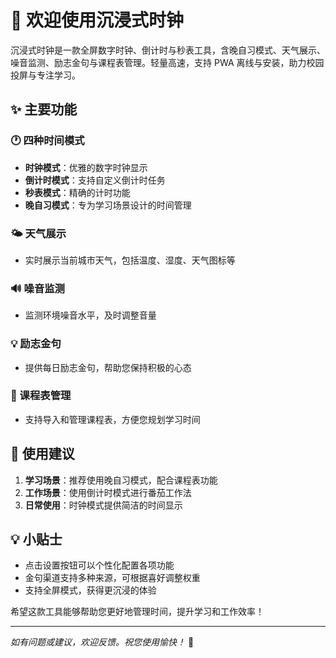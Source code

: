 # 🎉 欢迎使用沉浸式时钟
沉浸式时钟是一款全屏数字时钟、倒计时与秒表工具，含晚自习模式、天气展示、噪音监测、励志金句与课程表管理。轻量高速，支持 PWA 离线与安装，助力校园投屏与专注学习。
## ✨ 主要功能

### 🕐 四种时间模式
- **时钟模式**：优雅的数字时钟显示
- **倒计时模式**：支持自定义倒计时任务
- **秒表模式**：精确的计时功能
- **晚自习模式**：专为学习场景设计的时间管理

### 🌤️ 天气展示
- 实时展示当前城市天气，包括温度、湿度、天气图标等

### 🔊 噪音监测
- 监测环境噪音水平，及时调整音量

### 💡 励志金句
- 提供每日励志金句，帮助您保持积极的心态

### 📅 课程表管理
- 支持导入和管理课程表，方便您规划学习时间

## 🎯 使用建议

1. **学习场景**：推荐使用晚自习模式，配合课程表功能
2. **工作场景**：使用倒计时模式进行番茄工作法
3. **日常使用**：时钟模式提供简洁的时间显示

## 💡 小贴士

- 点击设置按钮可以个性化配置各项功能
- 金句渠道支持多种来源，可根据喜好调整权重
- 支持全屏模式，获得更沉浸的体验

希望这款工具能够帮助您更好地管理时间，提升学习和工作效率！

------

*如有问题或建议，欢迎反馈。祝您使用愉快！* 🌟
